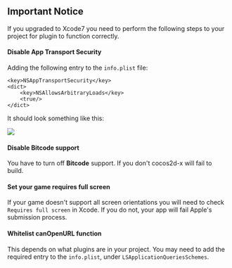 ## Important Notice
If you upgraded to Xcode7 you need to perform the following steps to your project for plugin to function correctly.

#### Disable App Transport Security
Adding the following entry to the `info.plist` file:
```
<key>NSAppTransportSecurity</key>
<dict>
    <key>NSAllowsArbitraryLoads</key>
    <true/>
</dict>
```
It should look something like this:

![](../../../imgs/ATS.png)


#### Disable Bitcode support
You have to turn off __Bitcode__ support. If you don't cocos2d-x will fail to build.


#### Set your game requires full screen
If your game doesn't support all screen orientations you will need to check `Requires full screen` in Xcode. If you do not, your app will fail Apple's submission process.


#### Whitelist canOpenURL function
This depends on what plugins are in your project. You may need to add the required entry to the `info.plist`, under `LSApplicationQueriesSchemes`.
